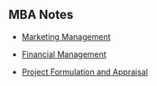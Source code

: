 ## MBA Notes ##

- [Marketing Management](./marketing_management)

- [Financial Management](./financial_management)

- [Project Formulation and Appraisal](./project_formulation_and_appraisal)